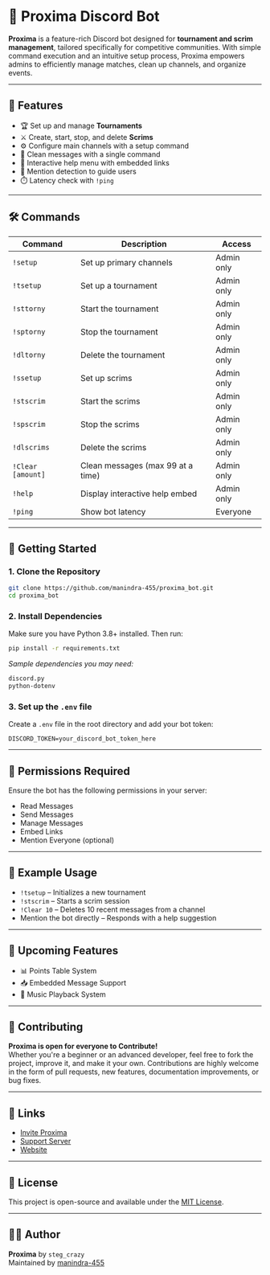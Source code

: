 
# 🤖 Proxima Discord Bot

**Proxima** is a feature-rich Discord bot designed for **tournament and scrim management**, tailored specifically for competitive communities. With simple command execution and an intuitive setup process, Proxima empowers admins to efficiently manage matches, clean up channels, and organize events.

---

## 📌 Features

- 🏆 Set up and manage **Tournaments**  
- ⚔️ Create, start, stop, and delete **Scrims**  
- ⚙️ Configure main channels with a setup command  
- 🧹 Clean messages with a single command  
- 📜 Interactive help menu with embedded links  
- 🎯 Mention detection to guide users  
- ⏱️ Latency check with `!ping`

---

## 🛠 Commands

| Command          | Description                              | Access         |
|------------------|------------------------------------------|----------------|
| `!setup`         | Set up primary channels                  | Admin only     |
| `!tsetup`        | Set up a tournament                      | Admin only     |
| `!sttorny`       | Start the tournament                     | Admin only     |
| `!sptorny`       | Stop the tournament                      | Admin only     |
| `!dltorny`       | Delete the tournament                    | Admin only     |
| `!ssetup`        | Set up scrims                            | Admin only     |
| `!stscrim`       | Start the scrims                         | Admin only     |
| `!spscrim`       | Stop the scrims                          | Admin only     |
| `!dlscrims`      | Delete the scrims                        | Admin only     |
| `!Clear [amount]`| Clean messages (max 99 at a time)        | Admin only     |
| `!help`          | Display interactive help embed           | Admin only     |
| `!ping`          | Show bot latency                         | Everyone       |

---

## 🚀 Getting Started

### 1. Clone the Repository

```bash
git clone https://github.com/manindra-455/proxima_bot.git
cd proxima_bot
```

### 2. Install Dependencies

Make sure you have Python 3.8+ installed. Then run:

```bash
pip install -r requirements.txt
```

*Sample dependencies you may need:*
```txt
discord.py
python-dotenv
```

### 3. Set up the `.env` file

Create a `.env` file in the root directory and add your bot token:

```
DISCORD_TOKEN=your_discord_bot_token_here
```

---

## 🔐 Permissions Required

Ensure the bot has the following permissions in your server:

- Read Messages
- Send Messages
- Manage Messages
- Embed Links
- Mention Everyone (optional)

---

## 📎 Example Usage

- `!tsetup` – Initializes a new tournament
- `!stscrim` – Starts a scrim session
- `!Clear 10` – Deletes 10 recent messages from a channel
- Mention the bot directly – Responds with a help suggestion

---

## 🔮 Upcoming Features

- 📊 Points Table System  
- 📥 Embedded Message Support  
- 📀 Music Playback System  

---

## 🤝 Contributing

**Proxima is open for everyone to Contribute!**  
Whether you're a beginner or an advanced developer, feel free to fork the project, improve it, and make it your own. Contributions are highly welcome in the form of pull requests, new features, documentation improvements, or bug fixes.

---

## 📌 Links

- [Invite Proxima](https://discord.com/oauth2/authorize?client_id=1273192449669468161&permissions=8&integration_type=0&scope=bot)
- [Support Server](https://discord.gg/7ZzZZFBUnY)
- [Website](http://ximabot.unaux.com/)

---

## 📝 License

This project is open-source and available under the [MIT License](LICENSE).

---

## 👨‍💻 Author

**Proxima** by `steg_crazy`  
Maintained by [manindra-455](https://github.com/manindra-455)
